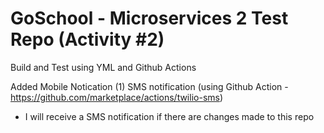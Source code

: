 # GoSchool - Microservices 2 Test Repo (Activity #2)

Build and Test using YML and Github Actions

Added Mobile Notication
(1) SMS notification (using Github Action - https://github.com/marketplace/actions/twilio-sms)
- I will receive a SMS notification if there are changes made to this repo